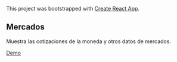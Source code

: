 This project was bootstrapped with [Create React App](https://github.com/facebook/create-react-app).

## Mercados

Muestra las cotizaciones de la moneda y otros datos de mercados.

[Demo](https://samuburgueno.github.io/mercados)
